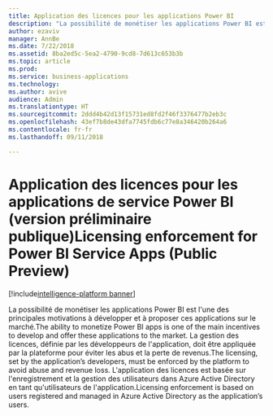 ```yaml
---
title: Application des licences pour les applications Power BI
description: "La possibilité de monétiser les applications Power BI est l'une des principales motivations à développer et à proposer ces applications sur le marché."
author: ezaviv
manager: AnnBe
ms.date: 7/22/2018
ms.assetid: 8ba2ed5c-5ea2-4790-9cd8-7d613c653b3b
ms.topic: article
ms.prod: 
ms.service: business-applications
ms.technology: 
ms.author: avive
audience: Admin
ms.translationtype: HT
ms.sourcegitcommit: 2ddd4b42d13f15731ed8fd2f46f3376477b2eb3c
ms.openlocfilehash: 43ef7b8de43dfa7745fdb6c77e8a346420b264a6
ms.contentlocale: fr-fr
ms.lasthandoff: 09/11/2018

---
```

# <a name="licensing-enforcement-for-power-bi-service-apps-public-preview"></a><span data-ttu-id="e328d-103">Application des licences pour les applications de service Power BI (version préliminaire publique)</span><span class="sxs-lookup"><span data-stu-id="e328d-103">Licensing enforcement for Power BI Service Apps (Public Preview)</span></span>

[!include[intelligence-platform banner](../../includes/intelligence-platform.md)]

<span data-ttu-id="e328d-104">La possibilité de monétiser les applications Power BI est l'une des principales motivations à développer et à proposer ces applications sur le marché.</span><span class="sxs-lookup"><span data-stu-id="e328d-104">The ability to monetize Power BI apps is one of the main incentives to develop and offer these applications to the market.</span></span> <span data-ttu-id="e328d-105">La gestion des licences, définie par les développeurs de l'application, doit être appliquée par la plateforme pour éviter les abus et la perte de revenus.</span><span class="sxs-lookup"><span data-stu-id="e328d-105">The licensing, set by the application’s developers, must be enforced by the platform to avoid abuse and revenue loss.</span></span> <span data-ttu-id="e328d-106">L'application des licences est basée sur l'enregistrement et la gestion des utilisateurs dans Azure Active Directory en tant qu'utilisateurs de l'application.</span><span class="sxs-lookup"><span data-stu-id="e328d-106">Licensing enforcement is based on users registered and managed in Azure Active Directory as the application’s users.</span></span>

